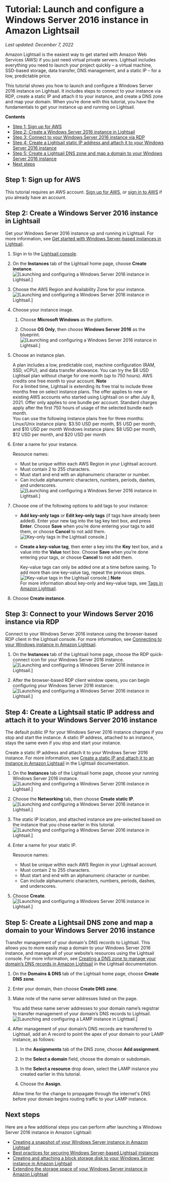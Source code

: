 # Tutorial: Launch and configure a Windows Server 2016 instance in Amazon Lightsail<a name="amazon-lightsail-tutorial-launching-and-configuring-windows-server-2016"></a>

 *Last updated: December 7, 2022* 

Amazon Lightsail is the easiest way to get started with Amazon Web Services \(AWS\) if you just need virtual private servers\. Lightsail includes everything you need to launch your project quickly – a virtual machine, SSD\-based storage, data transfer, DNS management, and a static IP – for a low, predictable price\.

This tutorial shows you how to launch and configure a Windows Server 2016 instance on Lightsail\. It includes steps to connect to your instance via RDP, create a static IP and attach it to your instance, and create a DNS zone and map your domain\. When you’re done with this tutorial, you have the fundamentals to get your instance up and running on Lightsail\.

**Contents**
+ [Step 1: Sign up for AWS](#tutorial-launching-and-configuring-windows-server-2016-sign-up-for-aws)
+ [Step 2: Create a Windows Server 2016 instance in Lightsail](#create-a-windows-server-instance)
+ [Step 3: Connect to your Windows Server 2016 instance via RDP](#connecting-to-your-instance-via-rdp)
+ [Step 4: Create a Lightsail static IP address and attach it to your Windows Server 2016 instance](#tutorial-launching-and-configuring-windows-server-2016-creating-a-lightsail-static-ip)
+ [Step 5: Create a Lightsail DNS zone and map a domain to your Windows Server 2016 instance](#tutorial-launching-and-configuring-windows-server-2016-creating-a-lightsail-static-ip)
+ [Next steps](#tutorial-launching-and-configuring-windows-server-2016-next-steps)

## Step 1: Sign up for AWS<a name="tutorial-launching-and-configuring-windows-server-2016-sign-up-for-aws"></a>

This tutorial requires an AWS account\. [Sign up for AWS](https://console.aws.amazon.com/console/home), or [sign in to AWS](https://console.aws.amazon.com/console/home) if you already have an account\.

## Step 2: Create a Windows Server 2016 instance in Lightsail<a name="create-a-windows-server-instance"></a>

Get your Windows Server 2016 instance up and running in Lightsail\. For more information, see [Get started with Windows Server\-based instances in Lightsail](get-started-with-windows-based-instances-in-lightsail.md)\.

1. Sign in to the [Lightsail console](https://lightsail.aws.amazon.com/)\.

1. On the **Instances** tab of the Lightsail home page, choose **Create instance**\.  
![\[Launching and configuring a Windows Server 2016 instance in Lightsail.\]](https://d9yljz1nd5001.cloudfront.net/en_us/f1c62fa5316bf1df017e7afb5a0e0a21/images/amazon-lamp-tutorial-01.png)

1. Choose the AWS Region and Availability Zone for your instance\.  
![\[Launching and configuring a Windows Server 2016 instance in Lightsail.\]](https://d9yljz1nd5001.cloudfront.net/en_us/f1c62fa5316bf1df017e7afb5a0e0a21/images/amazon-wordpress-tutorial-02.png)

1. Choose your instance image\.

   1. Choose **Microsoft Windows** as the platform\.

   1. Choose **OS Only**, then choose **Windows Server 2016** as the blueprint\.  
![\[Launching and configuring a Windows Server 2016 instance in Lightsail.\]](https://d9yljz1nd5001.cloudfront.net/en_us/f1c62fa5316bf1df017e7afb5a0e0a21/images/amazon-ws-tutorial-03.png)

1. Choose an instance plan\.

   A plan includes a low, predictable cost, machine configuration \(RAM, SSD, vCPU\), and data transfer allowance\. You can try the $8 USD Lightsail plan without charge for one month \(up to 750 hours\)\. AWS credits one free month to your account\.
**Note**  
For a limited time, Lightsail is extending its free trial to include three months free on select instance plans\. The offer applies to new or existing AWS accounts who started using Lightsail on or after July 8, 2021\. Offer only applies to one bundle per account\. Standard charges apply after the first 750 hours of usage of the selected bundle each month\.  
You can use the following instance plans free for three months:  
Linux/Unix instance plans: $3\.50 USD per month, $5 USD per month, and $10 USD per month
Windows instance plans: $8 USD per month, $12 USD per month, and $20 USD per month

1. Enter a name for your instance\.

   Resource names:
   + Must be unique within each AWS Region in your Lightsail account\.
   + Must contain 2 to 255 characters\.
   + Must start and end with an alphanumeric character or number\.
   + Can include alphanumeric characters, numbers, periods, dashes, and underscores\.  
![\[Launching and configuring a Windows Server 2016 instance in Lightsail.\]](https://d9yljz1nd5001.cloudfront.net/en_us/f1c62fa5316bf1df017e7afb5a0e0a21/images/amazon-ws-tutorial-04.png)

1. Choose one of the following options to add tags to your instance:
   + **Add key\-only tags** or **Edit key\-only tags** \(if tags have already been added\)\. Enter your new tag into the tag key text box, and press **Enter**\. Choose **Save** when you’re done entering your tags to add them, or choose **Cancel** to not add them\.  
![\[Key-only tags in the Lightsail console.\]](https://d9yljz1nd5001.cloudfront.net/en_us/f1c62fa5316bf1df017e7afb5a0e0a21/images/amazon-lightsail-key-only-tags.png)
   + **Create a key\-value tag**, then enter a key into the **Key** text box, and a value into the **Value** text box\. Choose **Save** when you’re done entering your tags, or choose **Cancel** to not add them\.

     Key\-value tags can only be added one at a time before saving\. To add more than one key\-value tag, repeat the previous steps\.  
![\[Key-value tags in the Lightsail console.\]](https://d9yljz1nd5001.cloudfront.net/en_us/f1c62fa5316bf1df017e7afb5a0e0a21/images/amazon-lightsail-key-value-tag.png)
**Note**  
For more information about key\-only and key\-value tags, see [Tags in Amazon Lightsail](amazon-lightsail-tags.md)\.

1. Choose **Create instance**\.

## Step 3: Connect to your Windows Server 2016 instance via RDP<a name="connecting-to-your-instance-via-rdp"></a>

Connect to your Windows Server 2016 instance using the browser\-based RDP client in the Lightsail console\. For more information, see [Connecting to your Windows instance in Amazon Lightsail](connect-to-your-windows-based-instance-using-amazon-lightsail.md)\.

1. On the **Instances** tab of the Lightsail home page, choose the RDP quick\-connect icon for your Windows Server 2016 instance\.  
![\[Launching and configuring a Windows Server 2016 instance in Lightsail.\]](https://d9yljz1nd5001.cloudfront.net/en_us/f1c62fa5316bf1df017e7afb5a0e0a21/images/amazon-ws-tutorial-05.png)

1. After the browser\-based RDP client window opens, you can begin configuring your Windows Server 2016 instance:  
![\[Launching and configuring a Windows Server 2016 instance in Lightsail.\]](https://d9yljz1nd5001.cloudfront.net/en_us/f1c62fa5316bf1df017e7afb5a0e0a21/images/amazon-ws-tutorial-06.png)

## Step 4: Create a Lightsail static IP address and attach it to your Windows Server 2016 instance<a name="tutorial-launching-and-configuring-windows-server-2016-creating-a-lightsail-static-ip"></a>

The default public IP for your Windows Server 2016 instance changes if you stop and start the instance\. A static IP address, attached to an instance, stays the same even if you stop and start your instance\.

Create a static IP address and attach it to your Windows Server 2016 instance\. For more information, see [Create a static IP and attach it to an instance in Amazon Lightsail](lightsail-create-static-ip.md) in the Lightsail documentation\.

1. On the **Instances** tab of the Lightsail home page, choose your running Windows Server 2016 instance\.  
![\[Launching and configuring a Windows Server 2016 instance in Lightsail.\]](https://d9yljz1nd5001.cloudfront.net/en_us/f1c62fa5316bf1df017e7afb5a0e0a21/images/amazon-ws-tutorial-09.png)

1. Choose the **Networking** tab, then choose **Create static IP**\.  
![\[Launching and configuring a Windows Server 2016 instance in Lightsail.\]](https://d9yljz1nd5001.cloudfront.net/en_us/f1c62fa5316bf1df017e7afb5a0e0a21/images/amazon-wordpress-tutorial-10.png)

1. The static IP location, and attached instance are pre\-selected based on the instance that you chose earlier in this tutorial\.  
![\[Launching and configuring a Windows Server 2016 instance in Lightsail.\]](https://d9yljz1nd5001.cloudfront.net/en_us/f1c62fa5316bf1df017e7afb5a0e0a21/images/amazon-ws-tutorial-11.png)

1. Enter a name for your static IP\.

   Resource names:
   + Must be unique within each AWS Region in your Lightsail account\.
   + Must contain 2 to 255 characters\.
   + Must start and end with an alphanumeric character or number\.
   + Can include alphanumeric characters, numbers, periods, dashes, and underscores\.

1. Choose **Create**\.  
![\[Launching and configuring a Windows Server 2016 instance in Lightsail.\]](https://d9yljz1nd5001.cloudfront.net/en_us/f1c62fa5316bf1df017e7afb5a0e0a21/images/amazon-wordpress-tutorial-12.png)

## Step 5: Create a Lightsail DNS zone and map a domain to your Windows Server 2016 instance<a name="tutorial-launching-and-configuring-windows-server-2016-creating-a-dns-zone"></a>

Transfer management of your domain's DNS records to Lightsail\. This allows you to more easily map a domain to your Windows Server 2016 instance, and manage all of your website’s resources using the Lightsail console\. For more information, see [Creating a DNS zone to manage your domain’s DNS records in Amazon Lightsail](lightsail-how-to-create-dns-entry.md) in the Lightsail documentation\.

1. On the **Domains & DNS** tab of the Lightsail home page, choose **Create DNS zone**\.

1. Enter your domain, then choose **Create DNS zone**\.

1. Make note of the name server addresses listed on the page\.

   You add these name server addresses to your domain name’s registrar to transfer management of your domain’s DNS records to Lightsail\.  
![\[Launching and configuring a LAMP instance in Lightsail.\]](https://d9yljz1nd5001.cloudfront.net/en_us/f1c62fa5316bf1df017e7afb5a0e0a21/images/amazon-wordpress-tutorial-15.png)

1. After management of your domain’s DNS records are transferred to Lightsail, add an A record to point the apex of your domain to your LAMP instance, as follows:

   1. In the **Assignments** tab of the DNS zone, choose **Add assignment**\.

   1. In the **Select a domain** field, choose the domain or subdomain\.

   1. In the **Select a resource** drop down, select the LAMP instance you created earlier in this tutorial\.

   1. Choose the **Assign**\.

   Allow time for the change to propagate through the internet's DNS before your domain begins routing traffic to your LAMP instance\.

## Next steps<a name="tutorial-launching-and-configuring-windows-server-2016-next-steps"></a>

Here are a few additional steps you can perform after launching a Windows Server 2016 instance in Amazon Lightsail:
+ [Creating a snapshot of your Windows Server instance in Amazon Lightsail](prepare-windows-based-instance-and-create-snapshot.md)
+ [Best practices for securing Windows Server\-based Lightsail instances](best-practices-for-securing-windows-based-lightsail-instances.md)
+ [Creating and attaching a block storage disk to your Windows Server instance in Amazon Lightsail](create-and-attach-additional-block-storage-disks-windows.md)
+ [Extending the storage space of your Windows Server instance in Amazon Lightsail](extending-windows-server-storage-space-in-amazon-lightsail.md)